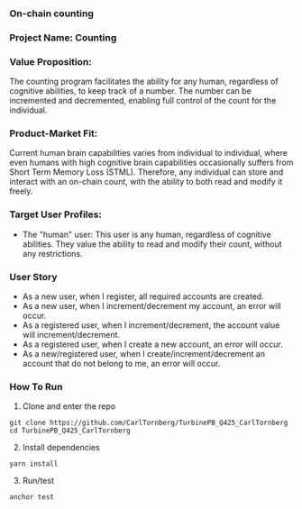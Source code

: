 ### On-chain counting
### Project Name: Counting 
### Value Proposition:

The counting program facilitates the ability for any human, regardless of cognitive abilities, to keep track of a number.
The number can be incremented and decremented, enabling full control of the count for the individual.

### Product-Market Fit:

Current human brain capabilities varies from individual to individual, where even humans with high cognitive brain capabilities occasionally suffers from Short Term Memory Loss (STML).
Therefore, any individual can store and interact with an on-chain count, with the ability to both read and modify it freely.

### Target User Profiles:
* The "human" user: This user is any human, regardless of cognitive abilities. 
They value the ability to read and modify their count, without any restrictions.

### User Story
* As a new user, when I register, all required accounts are created.
* As a new user, when I increment/decrement my account, an error will occur.
* As a registered user, when I increment/decrement, the account value will increment/decrement.
* As a registered user, when I create a new account, an error will occur.
* As a new/registered user, when I create/increment/decrement an account that do not belong to me, an error will occur.

### How To Run
1. Clone and enter the repo
```
git clone https://github.com/CarlTornberg/TurbinePB_Q425_CarlTornberg
cd TurbinePB_Q425_CarlTornberg
```
2. Install dependencies
```
yarn install
```

3. Run/test
```
anchor test
 ``` 
